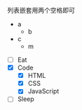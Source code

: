 列表嵌套用两个空格即可
* a
  * b
* c
    * m



- [ ] Eat
- [x] Code
  - [x] HTML
  - [x] CSS
  - [x] JavaScript
- [ ] Sleep